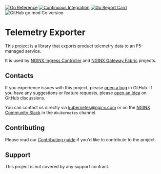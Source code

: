 [![Go Reference](https://pkg.go.dev/badge/github.com/nginxinc/telemetry-exporter.svg)](https://pkg.go.dev/github.com/nginxinc/telemetry-exporter)
[![Continuous Integration](https://github.com/nginxinc/telemetry-exporter/actions/workflows/ci.yml/badge.svg)](https://github.com/nginxinc/telemetry-exporter/actions/workflows/ci.yml)
[![Go Report Card](https://goreportcard.com/badge/github.com/nginxinc/telemetry-exporter)](https://goreportcard.com/report/github.com/nginxinc/telemetry-exporter)
![GitHub go.mod Go version](https://img.shields.io/github/go-mod/go-version/nginxinc/telemetry-exporter?logo=go)

# Telemetry Exporter

This project is a library that exports product telemetry data to an F5-managed service.

It is used by [NGINX Ingress Controller](https://github.com/nginxinc/kubernetes-ingress)
and [NGINX Gateway Fabric](https://github.com/nginxinc/nginx-gateway-fabric) projects.

## Contacts

If you experience issues with this project, please [open a bug][bug] in
GitHub. If you have any suggestions or feature requests, please [open an idea][idea] on GitHub discussions.

You can  contact us directly via kubernetes@nginx.com or on the [NGINX Community Slack][slack] in
the `#kubernetes` channel.

[bug]: https://github.com/nginxinc/telemetry-exporter/issues/new?assignees=&labels=&projects=&template=bug_report.md&title=
[idea]: https://github.com/nginxinc/telemetry-exporter/discussions/categories/ideas
[slack]: https://nginxcommunity.slack.com/channels/kubernetes

## Contributing

Please read our [Contributing guide](CONTRIBUTING.md) if you'd like to contribute to the project.

## Support

This project is not covered by any support contract.
